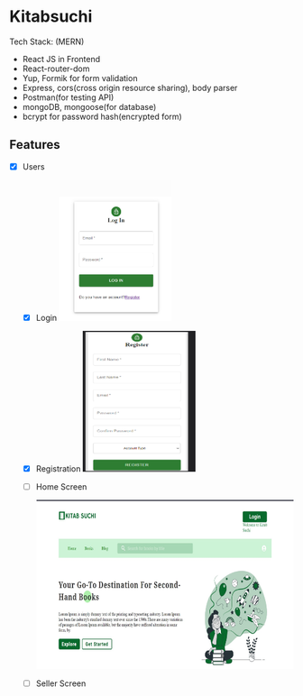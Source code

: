 # Kitabsuchi 
Tech Stack:
(MERN)
- React JS in Frontend
- React-router-dom
- Yup, Formik for form validation
- Express, cors(cross origin resource sharing), body parser
- Postman(for testing API)
- mongoDB, mongoose(for database)
- bcrypt for password hash(encrypted form)

## Features

- [x] Users
    - [x] Login
      <img src="snipp/Login.png" height="250px" width="200px">

    - [x] Registration
      <img src="snipp/Signup.png" height="250px" width="200px">

    - [ ] Home Screen

      <img src="snipp/home.jpg" height="300px" width="600px" >


    - [ ] Seller Screen  



